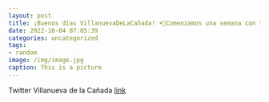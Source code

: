 ```yaml
---
layout: post
title: ¡Buenos días VillanuevaDeLaCañada! ☀️🍂Comenzamos una semana con temperaturas de verano y paisajes de otoño. Podéis consultar ...
date: 2022-10-04 07:05:39
categories: uncategorized
tags:
- random
image: /img/image.jpg
caption: This is a picture
---
```

Twitter Villanueva de la Cañada [link](https://twitter.com/AytoVDLCanada/status/1576838281974587392)
